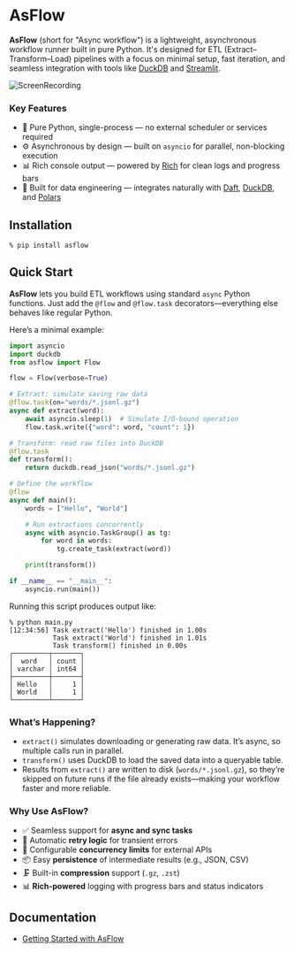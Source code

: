 # AsFlow

**AsFlow** (short for "Async workflow") is a lightweight, asynchronous workflow runner built in pure Python. It's designed for ETL (Extract–Transform–Load) pipelines with a focus on minimal setup, fast iteration, and seamless integration with tools like [DuckDB](https://duckdb.org) and [Streamlit](https://streamlit.io).

![ScreenRecording](https://raw.githubusercontent.com/k24d/asflow/main/docs/assets/img/ScreenRecording.webp)

### Key Features

- 🐍 Pure Python, single-process — no external scheduler or services required
- ⚙️ Asynchronous by design — built on `asyncio` for parallel, non-blocking execution
- 📊 Rich console output — powered by [Rich](https://rich.readthedocs.io) for clean logs and progress bars
- 🔄 Built for data engineering — integrates naturally with [Daft](https://www.getdaft.io), [DuckDB](https://duckdb.org), and [Polars](https://pola.rs)

## Installation

```
% pip install asflow
```

## Quick Start

**AsFlow** lets you build ETL workflows using standard `async` Python functions. Just add the `@flow` and `@flow.task` decorators—everything else behaves like regular Python.

Here’s a minimal example:

```python
import asyncio
import duckdb
from asflow import Flow

flow = Flow(verbose=True)

# Extract: simulate saving raw data
@flow.task(on="words/*.jsonl.gz")
async def extract(word):
    await asyncio.sleep(1)  # Simulate I/O-bound operation
    flow.task.write({"word": word, "count": 1})

# Transform: read raw files into DuckDB
@flow.task
def transform():
    return duckdb.read_json("words/*.jsonl.gz")

# Define the workflow
@flow
async def main():
    words = ["Hello", "World"]

    # Run extractions concurrently
    async with asyncio.TaskGroup() as tg:
        for word in words:
            tg.create_task(extract(word))

    print(transform())

if __name__ == "__main__":
    asyncio.run(main())
```

Running this script produces output like:

```console
% python main.py
[12:34:56] Task extract('Hello') finished in 1.00s
           Task extract('World') finished in 1.01s
           Task transform() finished in 0.00s
┌─────────┬───────┐
│  word   │ count │
│ varchar │ int64 │
├─────────┼───────┤
│ Hello   │     1 │
│ World   │     1 │
└─────────┴───────┘
```

### What’s Happening?

- `extract()` simulates downloading or generating raw data. It’s async, so multiple calls run in parallel.
- `transform()` uses DuckDB to load the saved data into a queryable table.
- Results from `extract()` are written to disk (`words/*.jsonl.gz`), so they’re skipped on future runs if the file already exists—making your workflow faster and more reliable.

### Why Use AsFlow?
- ✅ Seamless support for **async and sync tasks**
- 🔁 Automatic **retry logic** for transient errors
- 🧵 Configurable **concurrency limits** for external APIs
- 📦 Easy **persistence** of intermediate results (e.g., JSON, CSV)
- 🗜️ Built-in **compression** support (`.gz`, `.zst`)
- 📊 **Rich-powered** logging with progress bars and status indicators

## Documentation

- [Getting Started with AsFlow](https://asflow.readthedocs.io/en/latest/)
